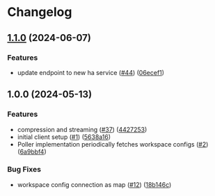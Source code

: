 # Changelog

## [1.1.0](https://github.com/rudderlabs/rudder-cp-sdk/compare/v1.0.0...v1.1.0) (2024-06-07)


### Features

* update endpoint to new ha service ([#44](https://github.com/rudderlabs/rudder-cp-sdk/issues/44)) ([06ecef1](https://github.com/rudderlabs/rudder-cp-sdk/commit/06ecef106a1b05ccbd21c51b5b4b7babc046bbef))

## 1.0.0 (2024-05-13)


### Features

* compression and streaming ([#37](https://github.com/rudderlabs/rudder-cp-sdk/issues/37)) ([4427253](https://github.com/rudderlabs/rudder-cp-sdk/commit/4427253e2bd7fd6d47b4011e32dbddebbc682f9e))
* initial client setup ([#1](https://github.com/rudderlabs/rudder-cp-sdk/issues/1)) ([5638a16](https://github.com/rudderlabs/rudder-cp-sdk/commit/5638a16b99508c0417f7df86e690372aa16e8e34))
* Poller implementation periodically fetches workspace configs ([#2](https://github.com/rudderlabs/rudder-cp-sdk/issues/2)) ([6a9bbf4](https://github.com/rudderlabs/rudder-cp-sdk/commit/6a9bbf4da5c13fc1b6618174e959e83e8005d985))


### Bug Fixes

* workspace config connection as map ([#12](https://github.com/rudderlabs/rudder-cp-sdk/issues/12)) ([18b146c](https://github.com/rudderlabs/rudder-cp-sdk/commit/18b146c507c28b5db6d3a9a10884e599fd6e83c6))
